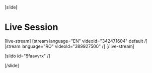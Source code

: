 [slide]
# Live Session

[live-stream]
[stream language="EN" videoId="342471604" default /]
[stream language="RO" videoId="389927500"  /]
[/live-stream]

[slido id="5faavvrx" /]

[/slide]